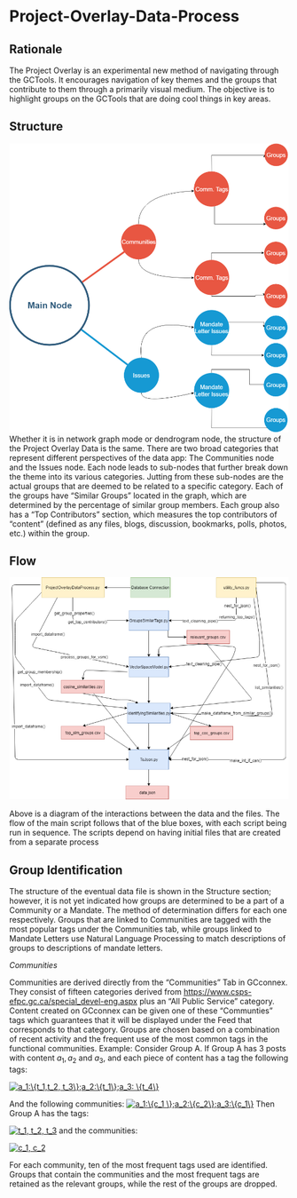 # Project-Overlay-Data-Process


## Rationale
The Project Overlay is an experimental new method of navigating through the GCTools. It encourages navigation of key themes and the groups that contribute to them through a primarily visual medium. The objective is to highlight groups on the GCTools that are doing cool things in key areas.

## Structure

![Data Graphic Model](https://github.com/Lavoiec/Project-Overlay-Data-Process/blob/master/Data%20Graphic%20Model.png)
Whether it is in network graph mode or dendrogram node, the structure of the Project Overlay Data is the same. There are two broad categories that represent different perspectives of the data app: The Communities node and the Issues node. Each node leads to sub-nodes that further break down the theme into its various categories. Jutting from these sub-nodes are the actual groups that are deemed to be related to a specific category. Each of the groups have “Similar Groups” located in the graph, which are determined by the percentage of similar group members.
Each group also has a “Top Contributors” section, which measures the top contributors of “content” (defined as any files, blogs, discussion, bookmarks, polls, photos, etc.) within the group.


 ## Flow
 ![Program Diagram](https://github.com/Lavoiec/Project-Overlay-Data-Process/blob/master/Program%20Diagram.png)

Above is a diagram of the interactions between the data and the files. The flow of the main script follows that of the blue boxes, with each script being run in sequence. The scripts depend on having initial files that are created from a separate process

## Group Identification
The structure of the eventual data file is shown in the Structure section; however, it is not yet indicated how groups are determined to be a part of a Community or a Mandate. The method of determination differs for each one respectively. Groups that are linked to Communities are tagged with the most popular tags under the Communities tab, while groups linked to Mandate Letters use Natural Language Processing to match descriptions of groups to descriptions of mandate letters.

*Communities* 

Communities are derived directly from the “Communities” Tab in GCconnex. They consist of fifteen categories derived from https://www.csps-efpc.gc.ca/special_devel-eng.aspx plus an “All Public Service” category. Content created on GCconnex can be given one of these “Communties” tags which guarantees that it will be displayed under the Feed that corresponds to that category. Groups are chosen based on a combination of recent activity and the frequent use of the most common tags in the functional communities. 
Example:
Consider Group A. If Group A has 3 posts with content $a_1,a_2$  and $a_3$, and each piece of content has a tag the following tags:

<a href="https://www.codecogs.com/eqnedit.php?latex=a_1:\{t_1,t_2,&space;t_3\};a_2:\{t_1\};a_3:&space;\{t_4\}" target="_blank"><img src="https://latex.codecogs.com/gif.latex?a_1:\{t_1,t_2,&space;t_3\};a_2:\{t_1\};a_3:&space;\{t_4\}" title="a_1:\{t_1,t_2, t_3\};a_2:\{t_1\};a_3: \{t_4\}" /></a>

And the following communities:
<a href="https://www.codecogs.com/eqnedit.php?latex=a_1:\{c_1&space;\};a_2:\{c_2\};a_3:\{c_1\}" target="_blank"><img src="https://latex.codecogs.com/gif.latex?a_1:\{c_1&space;\};a_2:\{c_2\};a_3:\{c_1\}" title="a_1:\{c_1 \};a_2:\{c_2\};a_3:\{c_1\}" /></a>
Then Group A has the tags:

<a href="https://www.codecogs.com/eqnedit.php?latex=t_1,&space;t_2,&space;t_3" target="_blank"><img src="https://latex.codecogs.com/gif.latex?t_1,&space;t_2,&space;t_3" title="t_1, t_2, t_3" /></a>
and the communities:

<a href="https://www.codecogs.com/eqnedit.php?latex=c_1,&space;c_2" target="_blank"><img src="https://latex.codecogs.com/gif.latex?c_1,&space;c_2" title="c_1, c_2" /></a>



For each community, ten of the most frequent tags used are identified. Groups that contain the communities and the most frequent tags are retained as the relevant groups, while the rest of the groups are dropped.

